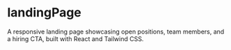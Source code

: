 # landingPage
A responsive landing page showcasing open positions, team members, and a hiring CTA, built with React and Tailwind CSS.
